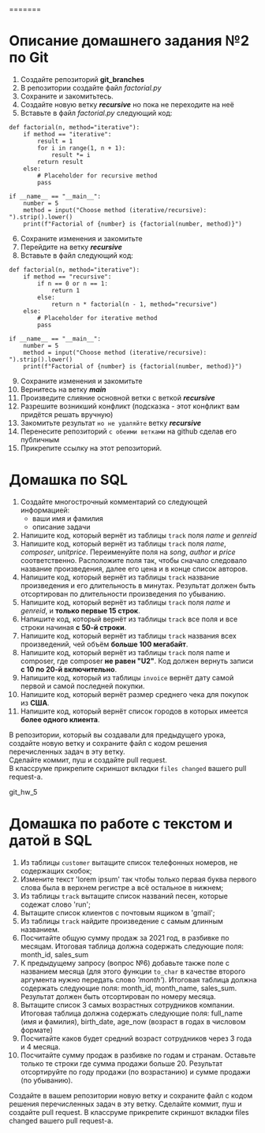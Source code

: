 
=======
# Описание домашнего задания №2 по Git  

1. Создайте репозиторий **git_branches**
2. В репозитории создайте файл *factorial.py*
3. Сохраните и закомитьтесь.
4. Создайте новую ветку ***recursive*** но пока не переходите на неё
5. Вставьте в файл *factorial.py* следующий код:
```
def factorial(n, method="iterative"):
    if method == "iterative":
        result = 1
        for i in range(1, n + 1):
            result *= i
        return result
    else:
        # Placeholder for recursive method
        pass

if __name__ == "__main__":
    number = 5
    method = input("Choose method (iterative/recursive): ").strip().lower()
    print(f"Factorial of {number} is {factorial(number, method)}")
```
6. Сохраните изменения и закомитьте
7. Перейдите на ветку ***recursive***
8. Вставьте в файл следующий код:
```
def factorial(n, method="iterative"):
    if method == "recursive":
        if n == 0 or n == 1:
            return 1
        else:
            return n * factorial(n - 1, method="recursive")
    else:
        # Placeholder for iterative method
        pass

if __name__ == "__main__":
    number = 5
    method = input("Choose method (iterative/recursive): ").strip().lower()
    print(f"Factorial of {number} is {factorial(number, method)}")
```
9. Сохраните изменения и закомитьте
10. Вернитесь на ветку ***main***
11. Произведите слияние основной ветки с веткой ***recursive***
12. Разрешите возникший конфликт (подсказка - этот конфликт вам придётся решать вручную)
13. Закомитьте результат `но не удаляйте` ветку ***recursive***
14. Перенесите репозиторий `с обеими ветками` на github сделав его публичным
15. Прикрепите ссылку на этот репозиторий.


# Домашка по SQL  

1. Создайте многострочный комментарий со следующей информацией:
   * ваши имя и фамилия
   * описание задачи 
3. Напишите код, который вернёт из таблицы `track` поля *name* и *genreid*
4. Напишите код, который вернёт из таблицы `track` поля *name*, *composer*, *unitprice*. Переименуйте поля на *song*, *author* и *price* соответственно. Расположите поля так, чтобы сначало следовало название произведения, далее его цена и в конце список авторов.
5. Напишите код, который вернёт из таблицы `track` название произведения и его длительность в минутах. Результат должен быть отсортирован по длительности произведения по убыванию.
6. Напишите код, который вернёт из таблицы `track` поля *name* и *genreid*, и **только первые 15 строк**.
7. Напишите код, который вернёт из таблицы `track` все поля и все строки начиная **с 50-й строки**.
8. Напишите код, который вернёт из таблицы `track` названия всех произведений, чей объём **больше 100 мегабайт**.
9. Напишите код, который вернёт из таблицы `track` поля name и composer, где composer **не равен "U2"**. Код должен вернуть записи **с 10 по 20-й включительно**.
10. Напишите код, который из таблицы `invoice` вернёт дату самой первой и самой последней покупки.
11. Напишите код, который вернёт размер среднего чека для покупок из **США**.
12. Напишите код, который вернёт список городов в которых имеется **более одного клиента**.

В репозитории, который вы создавали для предыдущего урока, создайте новую ветку и сохраните файл с кодом решения перечисленных задач в эту ветку.  
Сделайте коммит, пуш и создайте pull request.  
В классруме прикрепите скриншот вкладки `files changed` вашего pull request-а.


git_hw_5
# Домашка по работе с текстом и датой в SQL  

1. Из таблицы `customer` вытащите список телефонных номеров, не содержащих скобок;
2. Измените текст 'lorem ipsum' так чтобы только первая буква первого слова была в верхнем регистре а всё остальное в нижнем;
3. Из таблицы `track` вытащите список названий песен, которые содежат слово 'run';
4. Вытащите список клиентов с почтовым ящиком в 'gmail';
5. Из таблицы `track` найдите произведение с самым длинным названием.
6. Посчитайте общую сумму продаж за 2021 год, в разбивке по месяцам. Итоговая таблица должна содержать следующие поля: month_id, sales_sum
7. К предыдущему запросу (вопрос №6) добавьте также поле с названием месяца (для этого функции `to_char` в качестве второго аргумента нужно передать слово *'month'*). Итоговая таблица должна содержать следующие поля: month_id, month_name, sales_sum. Результат должен быть отсортирован по номеру месяца.
8. Вытащите список 3 самых возрастных сотрудников компании. Итоговая таблица должна содержать следующие поля: full_name (имя и фамилия), birth_date, age_now (возраст в годах в числовом формате)
9. Посчитайте каков будет средний возраст сотрудников через 3 года и 4 месяца.
10. Посчитайте сумму продаж в разбивке по годам и странам. Оставьте только те строки где сумма продажи больше 20. Результат отсортируйте по году продажи (по возрастанию) и сумме продажи (по убыванию).

Создайте в вашем репозитории новую ветку и сохраните файл с кодом решения перечисленных задач в эту ветку.
Сделайте коммит, пуш и создайте pull request.
В классруме прикрепите скриншот вкладки files changed вашего pull request-а.

